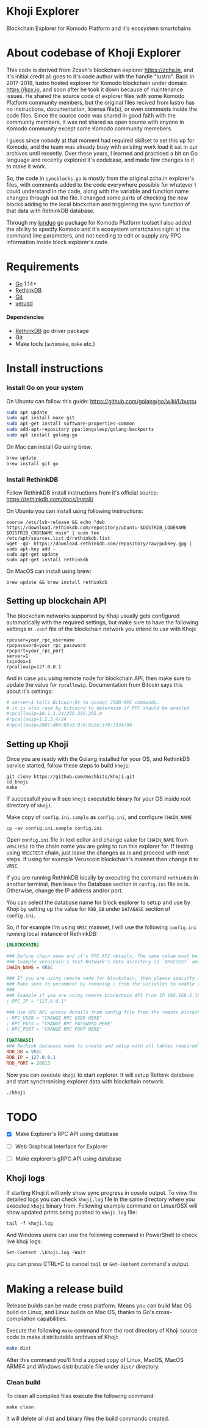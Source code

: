 # Khoji Explorer
 Blockchain Explorer for Komodo Platform and it's ecosystem smartchains


# About codebase of Khoji Explorer
This code is derived from Zcash's blockchain explorer https://zcha.in, and it's initial credit all goes to it's code author with the handle "lustro".
Back in 2017-2018, lustro hosted explorer for Komodo blockchain under domain https://kpx.io, and soon after he took it down because of maintenance issues. He shared the source code of explorer files with some Komodo Platform community members, but the original files recived from lustro has no instructions, documentation, license file(s), or even comments inside the code files. Since the source code was shared in good faith with the community members, it was not shared as open source with anyone in Komodo community except some Komodo community memebers.

I guess since nobody at that moment had required skillset to set this up for Komodo, and the team was already busy with existing work load it sat in our archives until recently. Over these years, I learned and practiced a bit on Go language and recently explored it's codebase, and made few changes to it to make it work.

So, the code in `syncblocks.go` is mostly from the original zcha.in explorer's files, with comments added to the code everywhere possible for whatever I could understand in the code, along with the variable and function name changes through out the file. I changed some parts of checking the new blocks adding to the local blockchain and triggiering the sync function of that data with RethinkDB database.

Through my [kmdgo](https://github.com/satindergrewal/kmdgo) go package for Komodo Platform toolset I also added the ability to specify Komodo and it's ecosystem smartchains right at the command line parameters, and not needing to edit or supply any RPC information inside block explorer's code.

# Requirements

- [Go](https://golang.org/doc/install) 1.14+
- [RethinkDB](https://rethinkdb.com/docs/install/)
- [Git](https://git-scm.com/)
- [verusd](https://github.com/VerusCoin/VerusCoin/releases)

#### Dependencies

- [RethinkDB](https://github.com/rethinkdb/rethinkdb-go) go driver package
- Git
- Make tools (`automake`, `make` etc.)

# Install instructions

### Install Go on your system

On Ubuntu can follow this guide: https://github.com/golang/go/wiki/Ubuntu

```bash
sudo apt update
sudo apt install make git
sudo apt-get install software-properties-common
sudo add-apt-repository ppa:longsleep/golang-backports
sudo apt install golang-go
```

On Mac can install Go using brew.

```bash
brew update
brew install git go
```

### Install RethinkDB

Follow RethinkDB install instructions from it's official source: https://rethinkdb.com/docs/install/

On Ubuntu you can install using following instructions:

```shell
source /etc/lsb-release && echo "deb https://download.rethinkdb.com/repository/ubuntu-$DISTRIB_CODENAME $DISTRIB_CODENAME main" | sudo tee /etc/apt/sources.list.d/rethinkdb.list
wget -qO- https://download.rethinkdb.com/repository/raw/pubkey.gpg | sudo apt-key add -
sudo apt-get update
sudo apt-get install rethinkdb
```

On MacOS can install using brew:

```shell
brew update && brew install rethinkdb
```

## Setting up blockchain API

The blockchain networks supported by Khoji usually gets configured automatically with the required settings, but make sure to have the following settings in `.conf` file of the blockchain network you intend to use with Khoji:

```shell
rpcuser=your_rpc_username
rpcpassword=your_rpc_password
rpcport=your_rpc_port
server=1
txindex=1
rpcallowip=127.0.0.1
```

And in case you using remote node for blockchain API, then make sure to update the value for `rpcallowip`. Documentation from Bitcoin says this about it's settings:

```bash
# server=1 tells Bitcoin-Qt to accept JSON-RPC commands.
# it is also read by bitcoind to determine if RPC should be enabled
#rpcallowip=10.1.1.34/255.255.255.0
#rpcallowip=1.2.3.4/24
#rpcallowip=2001:db8:85a3:0:0:8a2e:370:7334/96
```

## Setting up Khoji

Once you are ready with the Golang installed for your OS, and RethinkDB service started, follow these steps to build `khoji`:

```shell
git clone https://github.com/meshbits/khoji.git
cd khoji
make
```

If successfull you will see `khoji` executable binary for your OS inside root directory of `khoji`.

Make copy of `config.ini.sample` as `config.ini`, and configure `CHAIN_NAME`

```shell
cp -av config.ini.sample config.ini
```

Open `config.ini` file in text editor and change value for `CHAIN_NAME` from `VRSCTEST` to the chain name you are going to run this explorer for.
If testing using `VRSCTEST` chain, just leave the changes as is and proceed with next steps.
If using for example Veruscoin blockchain's mainnet then change it to `VRSC`.

If you are running RethinkDB locally by executing the command `rethinkdb` in another terminal, then leave the Database section in `config.ini` file as is.
Otherwise, change the IP address and/or port.

You can select the database name for block explorer to setup and use by Khoji by setting up the value for `RDB_DB` under `DATABASE` section of `config.ini`.

So, if for example I'm using `VRSC` mainnet, I will use the following `config.ini` running local instance of RethinkDB:

```ini
[BLOCKCHAIN]

### Define chain name and it's RPC API details. The name value must be the matching value of it's data directory name.
### Example VerusCoin's Test Network's data directory is `VRSCTEST` and so on.
CHAIN_NAME = VRSC

### If you are using remote node for blockchain, then please speciffy it's RPC details
### Make sure to uncomment by removing ; from the variables to enable these settings
###
### Example if you are using remote blockchain API from IP 192.168.1.100 then use that IP for RPC_IP
; RPC_IP = "127.0.0.1"

### Use RPC API access details from config file from the remote blockchain node
; RPC_USER = "CHANGE RPC USER HERE"
; RPC_PASS = "CHANGE RPC PASSWORD HERE"
; RPC_PORT = "CHANGE RPC PORT HERE"

[DATABASE]
### Rethink database name to create and setup with all tables required for explorer
RDB_DB = VRSC
RDB_IP = 127.0.0.1
RDB_PORT = 28015
```

Now you can execute `khoji` to start explorer. It will setup Rethink database and start synchronising explorer data with blockchain network.

```bash
./khoji
```

# TODO

- [x]	Make Explorer's RPC API using database
- [ ]	Web Graphical Interface for Explorer
- [ ]	Make explorer's gRPC API using database


## Khoji logs

If starting Khoji it will only show sync progress in cosole output.
To view the detailed logs you can check `khoji.log` file in the same directory where you executed `khoji` binary from.
Following example command on Linux/OSX will show updated prints being pushed to `khoji.log` file:

```shell
tail -f khoji.log
```

And Windows users can use the following command in PowerShell to check live khoji logs:
```shell
Get-Content .\khoji.log -Wait
```

you can press CTRL+C to cancel `tail` or `Get-Content` command's output.

# Making a release build

Release builds can be made cross platform.
Means you can build Mac OS build on Linux, and Linux builds on Mac OS, thanks to Go's cross-compilation capabilities.

Execute the following `make` command from the root directory of Khoji source code to make distributable archives of Khoji:

```bash
make dist
```

After this command you'll find a zipped copy of Linux, MacOS, MacOS ARM64 and Windows distributable file under `dist/` directory.

### Clean build

To clean all compiled files execute the following command:

```shell
make clean
```

It will delete all dist and binary files the build commands created.
